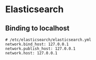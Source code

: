 # Elasticsearch

## Binding to localhost

```
# /etc/elasticsearch/elasticsearch.yml
network.bind_host: 127.0.0.1
network.publish_host: 127.0.0.1
network.host: 127.0.0.1
```
